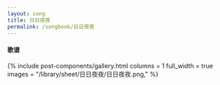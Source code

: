 ```yaml
---
layout: song
title: 日日夜夜
permalink: /songbook/日日夜夜
---
```


#### 歌谱

{% include post-components/gallery.html
    columns = 1
    full_width = true
    images = "/library/sheet/日日夜夜/日日夜夜.png,"
%}
